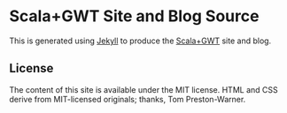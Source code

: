 Scala+GWT Site and Blog Source
===================================

This is generated using [Jekyll](http://github.com/mojombo/jekyll) to
produce the [Scala+GWT](http://scalagwt.github.com) site and blog.

License
-------

The content of this site is available under the MIT license.  HTML and
CSS derive from MIT-licensed originals; thanks, Tom Preston-Warner.
